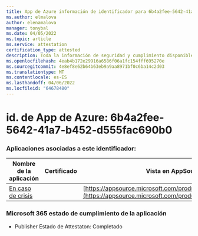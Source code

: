 ```yaml
---
title: App de Azure información de identificador para 6b4a2fee-5642-41a7-b452-d555fac690b0
ms.author: elmalova
author: elenamalova
manager: tonybal
ms.date: 04/05/2022
ms.topic: article
ms.service: attestation
certification_type: attested
description: Toda la información de seguridad y cumplimiento disponible para 6b4a2fee-5642-41a7-b452-d555fac690b0.
ms.openlocfilehash: 4eab4b172e29916a6586f06a1fc154fff695270e
ms.sourcegitcommit: 4e8ef8e62b64b63eb9a9aa8971bf0c6ba14c2d03
ms.translationtype: MT
ms.contentlocale: es-ES
ms.lasthandoff: 04/06/2022
ms.locfileid: "64678480"
---
```

# <a name="azure-app-id-6b4a2fee-5642-41a7-b452-d555fac690b0"></a>id. de App de Azure: 6b4a2fee-5642-41a7-b452-d555fac690b0


### <a name="apps-associated-with-this-id"></a>Aplicaciones asociadas a este identificador:
| **Nombre de la aplicación** | **Certificado** | **Vista en AppSource** |
|--------------|---------------|-----------------------|
| [En caso de crisis](../forward/WA200003194.md) |  | [https://appsource.microsoft.com/product/office/WA200003194](https://appsource.microsoft.com/product/office/WA200003194) |

### <a name="microsoft-365-app-compliance-status"></a>Microsoft 365 estado de cumplimiento de la aplicación
- Publisher Estado de Attestaton: Completado
